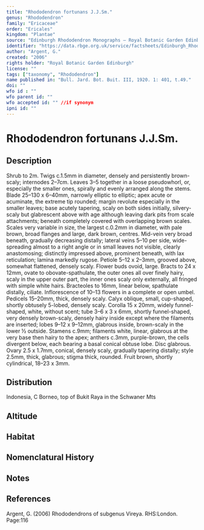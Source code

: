 ```yaml
---
title: "Rhododendron fortunans J.J.Sm."
genus: "Rhododendron"
family: "Ericaceae"
order: "Ericales"
kingdom: "Plantae"
source: "Edinburgh Rhododendron Monographs – Royal Botanic Garden Edinburgh"
identifier: "https://data.rbge.org.uk/service/factsheets/Edinburgh_Rhododendron_Monographs.xhtml"
author: "Argent, G."
created: "2006"
rights holder: "Royal Botanic Garden Edinburgh"
license: ""
tags: ["taxonomy", "Rhododendron"]
name published in: "Bull. Jard. Bot. Buit. III, 1920. 1: 401, t.49."
doi: ""
wfo id : ""
wfo parent id: ""
wfo accepted id: "" //if synonym                      
ipni id: ""
---
```


                       

# Rhododendron fortunans J.J.Sm.

## Description
Shrub to 2m. Twigs c.1.5mm in diameter, densely and persistently brown-scaly; internodes 2–7cm. Leaves 3–5 together in a loose pseudowhorl, or, especially the smaller ones, spirally and evenly arranged along the stems. Blade 25–130 x 6–40mm, narrowly elliptic to elliptic; apex acute or acuminate, the extreme tip rounded; margin revolute especially in the smaller leaves; base acutely tapering, scaly on both sides initially, silvery-scaly but glabrescent above with age although leaving dark pits from scale attachments; beneath completely covered with overlapping brown scales. Scales very variable in size, the largest c.0.2mm in diameter, with pale brown, broad flanges and large, dark brown, centres. Mid-vein very broad beneath, gradually decreasing distally; lateral veins 5–10 per side, wide-spreading almost to a right angle or in small leaves not visible, clearly anastomosing; distinctly impressed above, prominent beneath, with lax reticulation; lamina markedly rugose. Petiole 5–12 x 2–3mm, grooved above, somewhat flattened, densely scaly. Flower buds ovoid, large. Bracts to 24 x 12mm, ovate to obovate-spathulate, the outer ones all over finely hairy, scaly in the upper outer part, the inner ones scaly only externally, all fringed with simple white hairs. Bracteoles to 16mm, linear below, spathulate distally, ciliate. Inflor­escence of 10–13 flowers in a complete or open umbel. Pedicels 15–20mm, thick, densely scaly. Calyx oblique, small, cup-shaped, shortly obtusely 5-lobed, densely scaly. Corolla 15 x 20mm, widely funnel-shaped, white, without scent; tube 3–6 x 3 x 6mm, shortly funnel-shaped, very densely brown-scaly, densely hairy inside except where the filaments are inserted; lobes 9–12 x 9–12mm, glabrous inside, brown-scaly in the lower ½ outside. Stamens c.9mm; filaments white, linear, glabrous at the very base then hairy to the apex; anthers c.3mm, purple-brown, the cells divergent below, each bearing a basal conical obtuse lobe. Disc glabrous. Ovary 2.5 x 1.7mm, conical, densely scaly, gradually tapering distally; style 2.5mm, thick, glabrous; stigma thick, rounded. Fruit brown, shortly cylindrical, 18–23 x 3mm.

## Distribution
Indonesia, C Borneo, top of Bukit Raya in the Schwaner Mts

## Altitude


## Habitat


## Nomenclatural History

                       
## Notes


## References

Argent, G. (2006) Rhododendrons of subgenus Vireya. RHS:London. Page:116
